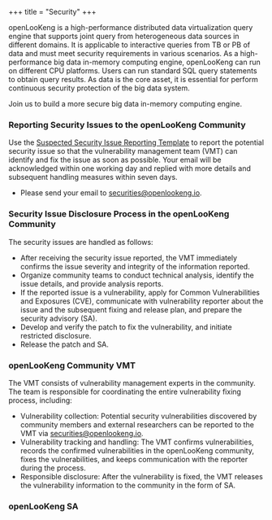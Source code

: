 +++
title = "Security"
+++

openLooKeng is a high-performance distributed data virtualization query engine that supports joint query from heterogeneous data sources in different domains. It is applicable to interactive queries from TB or PB of data and must meet security requirements in various scenarios. As a high-performance big data in-memory computing engine, openLooKeng can run on different CPU platforms. Users can run standard SQL query statements to obtain query results. As data is the core asset, it is essential for perform continuous security protection of the big data system.

Join us to build a more secure big data in-memory computing engine.

### Reporting Security Issues to the openLooKeng Community

Use the [Suspected Security Issue Reporting Template](https://gitee.com/openlookeng/community/blob/master/security/report-template_en.md) to report the potential security issue so that the vulnerability management team (VMT) can identify and fix the issue as soon as possible. Your email will be acknowledged within one working day and replied with more details and subsequent handling measures within seven days.

- Please send your email to securities@openlookeng.io.

### Security Issue Disclosure Process in the openLooKeng Community

The security issues are handled as follows:

- After receiving the security issue reported, the VMT immediately confirms the issue severity and integrity of the information reported.
- Organize community teams to conduct technical analysis, identify the issue details, and provide analysis reports.
- If the reported issue is a vulnerability, apply for Common Vulnerabilities and Exposures (CVE), communicate with vulnerability reporter about the issue and the subsequent fixing and release plan, and prepare the security advisory (SA).
- Develop and verify the patch to fix the vulnerability, and initiate restricted disclosure.
- Release the patch and SA.

### openLooKeng Community VMT

The VMT consists of vulnerability management experts in the community. The team is responsible for coordinating the entire vulnerability fixing process, including:

- Vulnerability collection: Potential security vulnerabilities discovered by community members and external researchers can be reported to the VMT via securities@openlookeng.io.
- Vulnerability tracking and handling: The VMT confirms vulnerabilities, records the confirmed vulnerabilities in the openLooKeng community, fixes the vulnerabilities, and keeps communication with the reporter during the process.
- Responsible disclosure: After the vulnerability is fixed, the VMT releases the vulnerability information to the community in the form of SA.

### openLooKeng SA



